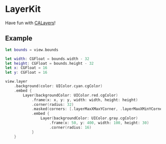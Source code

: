 # LayerKit

Have fun with [CALayers](https://developer.apple.com/documentation/quartzcore/calayer)!

## Example

```swift
let bounds = view.bounds

let width: CGFloat = bounds.width - 32
let height: CGFloat = bounds.height - 32
let x: CGFloat = 16
let y: CGFloat = 16

view.layer
    .background(color: UIColor.cyan.cgColor)
    .embed {
        Layer(backgroundColor: UIColor.red.cgColor)
            .frame(x: x, y: y, width: width, height: height)
            .corner(radius: 32)
            .masked(corners: [.layerMaxXMaxYCorner, .layerMaxXMinYCorner])
            .embed {
                Layer(backgroundColor: UIColor.gray.cgColor)
                    .frame(x: 50, y: 400, width: 100, height: 30)
                    .corner(radius: 16)
            }
    }
```
